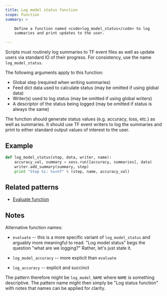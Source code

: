```yaml
---
title: Log model status function
scope: Function
summary: >

    Define a function named <code>log_model_status</code> to log
    summaries and print updates to the user.

---
```


Scripts must routinely log summaries to TF event files as well as
update users via standard IO of their progress. For consistency, use
the name `log_model_status`.

The following arguments apply to this function:

- Global step (required when writing summaries)
- Feed dict data used to calculate status (may be omitted if using
  global data)
- Writer(s) used to log status (may be omitted if using global
  writers)
- A descriptor of the status being logged (may be omitted if status is
  always the same)

The function should generate status values (e.g. accuracy, loss, etc.)
as well as summaries. It should use TF event writers to log the
summaries and print to either standard output values of interest to
the user.

## Example

``` python
def log_model_status(step, data, writer, name):
    accuracy_val, summary = sess.run([accuracy, summaries], data)
    writer.add_summary(summary, step)
    print "Step %i: %s=%f" % (step, name, accuracy_val)
```

## Related patterns

- [Evaluate function](/patterns/evaluate-function.html)

## Notes

Alternative function names:

- `evaluate` -- this is a more specific variant of `log_model_status`
  and arguably more meaningful to read. "Log model status" begs the
  question "what are we logging?" Rather, let's just state it.
  
- `log_model_accuracy` -- more explicit than `evaluate`

- `log_accuracy` -- explicit and succinct

The pattern therefore might be `log_model_NAME` where `NAME` is
something descriptive. The pattern name might then simply be "Log
status function" with notes that names can be applied for clarity.
